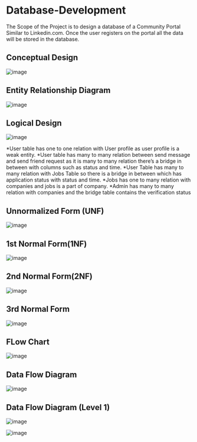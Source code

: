# Database-Development
The Scope of the Project is to design a database of a Community Portal Similar to Linkedin.com.  Once the user registers on the portal all the data will be stored in the database. 

## Conceptual Design
![image](https://user-images.githubusercontent.com/91181779/134566268-9a56fbe1-fd31-4a63-b55f-f0adb5448908.png)

## Entity Relationship Diagram
![image](https://user-images.githubusercontent.com/91181779/134566349-358b2af6-57e8-4afa-8e7a-3d59518ea8ac.png)

## Logical Design
![image](https://user-images.githubusercontent.com/91181779/134566374-072be33d-1ef6-4003-9ba1-aa591e743cc1.png)

*User table has one to one relation with User profile as user profile is a weak entity.
*User table has many to many relation between send message and send friend request as it is many to many relation there’s a bridge in between with columns such as status and time.
*User Table has many to many relation with Jobs Table so there is a bridge in between which has application status with status and time.
*Jobs has one to many relation with companies and jobs is a part of company. 
*Admin has many to many relation with companies and the bridge table contains the verification status

## Unnormalized Form (UNF)
![image](https://user-images.githubusercontent.com/91181779/134566672-7c5dc224-0164-4136-a64c-37411315fa1e.png)

## 1st Normal Form(1NF)
![image](https://user-images.githubusercontent.com/91181779/134566725-c900ae1a-cd0c-48ae-a014-8f3b69bc4ed5.png)

## 2nd Normal Form(2NF)
![image](https://user-images.githubusercontent.com/91181779/134566812-c0317743-bf35-4591-b1a4-e5b05c34267f.png)

## 3rd Normal Form
![image](https://user-images.githubusercontent.com/91181779/134566850-e5da0b22-00ba-43c8-abaa-19dd82490f4a.png)

## FLow Chart
![image](https://user-images.githubusercontent.com/91181779/134567385-8a5b9b04-8fd9-4092-aa9d-d078f2a05639.png)

## Data Flow Diagram
![image](https://user-images.githubusercontent.com/91181779/134567433-e2b33553-65d0-4c10-b61e-e06271f5e5d7.png)

## Data Flow Diagram (Level 1)
![image](https://user-images.githubusercontent.com/91181779/134567825-1281b368-e1c6-4bce-b67a-df49301beb61.png)

![image](https://user-images.githubusercontent.com/91181779/134567847-42a0d14a-f1ae-4536-9462-9bf740ff4b70.png)




